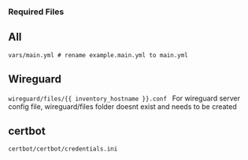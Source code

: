 ### Required Files ###

## All ##
```vars/main.yml # rename example.main.yml to main.yml```

## Wireguard ##
```wireguard/files/{{ inventory_hostname }}.conf ```
For wireguard server config file, wireguard/files folder doesnt exist and needs to be created

## certbot ##
```certbot/certbot/credentials.ini```
